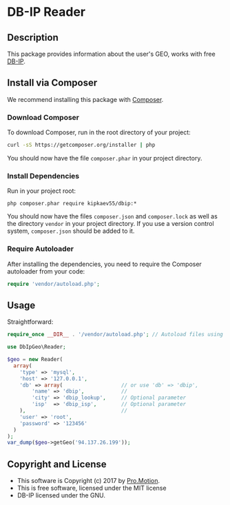 # DB-IP Reader #

## Description ##

This package provides information about the user's GEO, works with free [DB-IP](https://db-ip.com/).

## Install via Composer ##

We recommend installing this package with [Composer](http://getcomposer.org/).

### Download Composer ###

To download Composer, run in the root directory of your project:

```bash
curl -sS https://getcomposer.org/installer | php
```

You should now have the file `composer.phar` in your project directory.

### Install Dependencies ###

Run in your project root:

```
php composer.phar require kipkaev55/dbip:*
```

You should now have the files `composer.json` and `composer.lock` as well as
the directory `vendor` in your project directory. If you use a version control
system, `composer.json` should be added to it.

### Require Autoloader ###

After installing the dependencies, you need to require the Composer autoloader
from your code:

```php
require 'vendor/autoload.php';
```

## Usage ##

Straightforward:

```php
require_once __DIR__ . '/vendor/autoload.php'; // Autoload files using Composer autoload

use DbIpGeo\Reader;

$geo = new Reader(
  array(
    'type' => 'mysql',
    'host' => '127.0.0.1',
    'db' => array(                   // or use 'db' => 'dbip',
        'name' => 'dbip',            //
        'city' => 'dbip_lookup',     // Optional parameter
        'isp'  => 'dbip_isp',        // Optional parameter
    ),                               //
    'user' => 'root',
    'password' => '123456'
  )
);
var_dump($geo->getGeo('94.137.26.199'));
```

## Copyright and License ##

* This software is Copyright (c) 2017 by [Pro.Motion](http://prmotion.ru).
* This is free software, licensed under the MIT license
* DB-IP licensed under the GNU.

